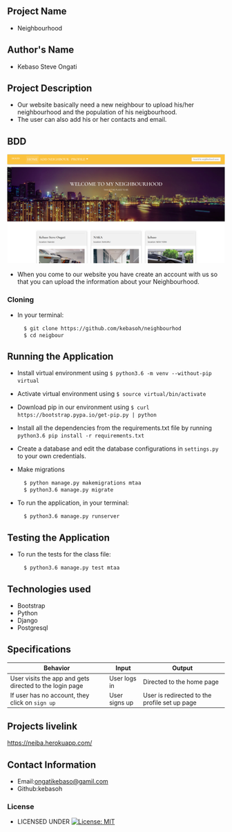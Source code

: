 ## Project Name

- Neighbourhood

## Author's Name

- Kebaso Steve Ongati

##  Project Description

- Our website basically need a new neighbour to upload his/her neighbourhood and the population of his neigbourhood.
- The user can also add his or her contacts and email.

## BDD

<img src="steve.png">

- When you come to our website you have create an account with us so that you can upload the information about your Neighbourhood.

### Cloning
* In your terminal:
        
        $ git clone https://github.com/kebasoh/neighbourhod
        $ cd neigbour

## Running the Application
* Install virtual environment using `$ python3.6 -m venv --without-pip virtual`
* Activate virtual environment using `$ source virtual/bin/activate`
* Download pip in our environment using `$ curl https://bootstrap.pypa.io/get-pip.py | python`
* Install all the dependencies from the requirements.txt file by running `python3.6 pip install -r requirements.txt`
* Create a database and edit the database configurations in `settings.py` to your own credentials.
* Make migrations

        $ python manage.py makemigrations mtaa
        $ python3.6 manage.py migrate 

* To run the application, in your terminal:

        $ python3.6 manage.py runserver
        
## Testing the Application
* To run the tests for the class file:

        $ python3.6 manage.py test mtaa

## Technologies used

- Bootstrap
- Python 
- Django
- Postgresql

## Specifications
| Behavior            | Input                         | Output                        | 
| ------------------- | ----------------------------- | ----------------------------- |
| User visits the app and gets directed to the login page  | User logs in | Directed to the home page | 
If user has no account, they click on `sign up` | User signs up | User is redirected to the profile set up page |

## Projects livelink

https://neiba.herokuapp.com/


## Contact Information

- Email:ongatikebaso@gamil.com
- Github:kebasoh

### License

* LICENSED UNDER  [![License: MIT](https://img.shields.io/badge/License-MIT-yellow.svg)](license/MIT)